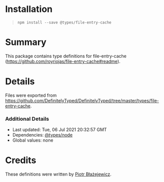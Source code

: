 # Installation
> `npm install --save @types/file-entry-cache`

# Summary
This package contains type definitions for file-entry-cache (https://github.com/royriojas/file-entry-cache#readme).

# Details
Files were exported from https://github.com/DefinitelyTyped/DefinitelyTyped/tree/master/types/file-entry-cache.

### Additional Details
 * Last updated: Tue, 06 Jul 2021 20:32:57 GMT
 * Dependencies: [@types/node](https://npmjs.com/package/@types/node)
 * Global values: none

# Credits
These definitions were written by [Piotr Błażejewicz](https://github.com/peterblazejewicz).
